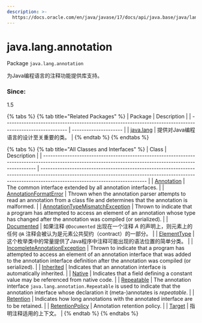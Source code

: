 ```yaml
---
description: >-
  https://docs.oracle.com/en/java/javase/17/docs/api/java.base/java/lang/annotation/package-summary.html
---
```


# java.lang.annotation

Package `java.lang.annotation`

为Java编程语言的注释功能提供库支持。

### Since:

1.5

{% tabs %}
{% tab title="Related Packages" %}
| Package                                                                                                  | Description           |
| -------------------------------------------------------------------------------------------------------- | --------------------- |
| [java.lang](https://docs.oracle.com/en/java/javase/17/docs/api/java.base/java/lang/package-summary.html) | 提供对Java编程语言的设计至关重要的类。 |
{% endtab %}
{% endtabs %}

{% tabs %}
{% tab title="All Classes and Interfaces" %}
| Class                                                                                                                                                     | Description                                                                                                                                                                                              |
| --------------------------------------------------------------------------------------------------------------------------------------------------------- | -------------------------------------------------------------------------------------------------------------------------------------------------------------------------------------------------------- |
| [Annotation](https://docs.oracle.com/en/java/javase/17/docs/api/java.base/java/lang/annotation/Annotation.html)                                           | The common interface extended by all annotation interfaces.                                                                                                                                              |
| [AnnotationFormatError](https://docs.oracle.com/en/java/javase/17/docs/api/java.base/java/lang/annotation/AnnotationFormatError.html)                     | Thrown when the annotation parser attempts to read an annotation from a class file and determines that the annotation is malformed.                                                                      |
| [AnnotationTypeMismatchException](https://docs.oracle.com/en/java/javase/17/docs/api/java.base/java/lang/annotation/AnnotationTypeMismatchException.html) | Thrown to indicate that a program has attempted to access an element of an annotation whose type has changed after the annotation was compiled (or serialized).                                          |
| [Documented](documented.md)                                                                                                                               | 如果注释 `@Documented` 出现在一个注释 _A_ 的声明上，则元素上的任何 `@A` 注释会被认为是元素公共契约（contract）的一部分。                                                                                                                            |
| [ElementType](elementtype.md)                                                                                                                             | 这个枚举类中的常量提供了Java程序中注释可能出现的语法位置的简单分类。                                                                                                                                                                     |
| [IncompleteAnnotationException](https://docs.oracle.com/en/java/javase/17/docs/api/java.base/java/lang/annotation/IncompleteAnnotationException.html)     | Thrown to indicate that a program has attempted to access an element of an annotation interface that was added to the annotation interface definition after the annotation was compiled (or serialized). |
| [Inherited](https://docs.oracle.com/en/java/javase/17/docs/api/java.base/java/lang/annotation/Inherited.html)                                             | Indicates that an annotation interface is automatically inherited.                                                                                                                                       |
| [Native](https://docs.oracle.com/en/java/javase/17/docs/api/java.base/java/lang/annotation/Native.html)                                                   | Indicates that a field defining a constant value may be referenced from native code.                                                                                                                     |
| [Repeatable](https://docs.oracle.com/en/java/javase/17/docs/api/java.base/java/lang/annotation/Repeatable.html)                                           | The annotation interface `java.lang.annotation.Repeatable` is used to indicate that the annotation interface whose declaration it (meta-)annotates is _repeatable_.                                      |
| [Retention](https://docs.oracle.com/en/java/javase/17/docs/api/java.base/java/lang/annotation/Retention.html)                                             | Indicates how long annotations with the annotated interface are to be retained.                                                                                                                          |
| [RetentionPolicy](https://docs.oracle.com/en/java/javase/17/docs/api/java.base/java/lang/annotation/RetentionPolicy.html)                                 | Annotation retention policy.                                                                                                                                                                             |
| [Target](target.md)                                                                                                                                       | 指明注释适用的上下文。                                                                                                                                                                                              |
{% endtab %}
{% endtabs %}
